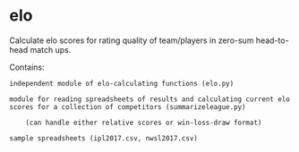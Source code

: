 # elo
Calculate elo scores for rating quality of team/players in zero-sum head-to-head match ups. 

Contains:

    independent module of elo-calculating functions (elo.py)

    module for reading spreadsheets of results and calculating current elo scores for a collection of competitors (summarizeleague.py)

        (can handle either relative scores or win-loss-draw format) 

    sample spreadsheets (ipl2017.csv, nwsl2017.csv)
